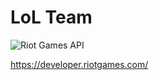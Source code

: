 # LoL Team

![Riot Games API](https://s3-us-west-1.amazonaws.com/riot-api/img/riot-api-landing.png)

https://developer.riotgames.com/
